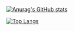[![Anurag's GitHub stats](https://github-readme-stats.vercel.app/api?username=TT-RR&theme=vue-dark)](https://github.com/anuraghazra/github-readme-stats)

[![Top Langs](https://github-readme-stats.vercel.app/api/top-langs/?username=TT-RR&theme=vue-dark&layout=compact)](https://github.com/anuraghazra/github-readme-stats)
